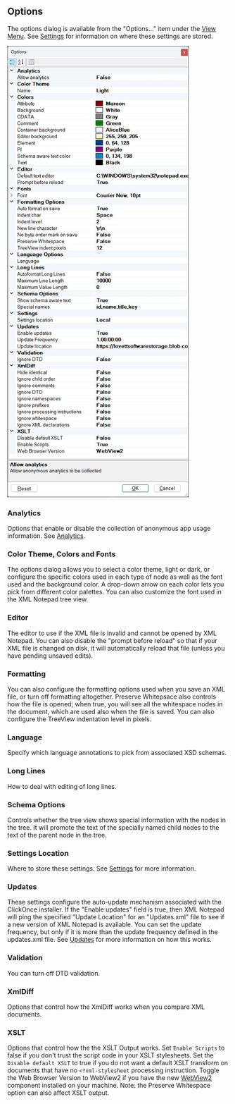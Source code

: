 
## Options

The options dialog is available from the "Options..." item under the [View Menu](menus.md). See [Settings](settings.md)
for information on where these settings are stored.

![Options](../assets/images/options.jpg)

### Analytics
Options that enable or disable the collection of anonymous app usage information. See [Analytics](analytics.md).

### Color Theme, Colors and Fonts
The options dialog allows you to select a color theme, light or dark, or configure the specific colors used in each type
of node as well as the font used and the background color. A drop-down arrow on each color lets you pick from different
color palettes. You can also customize the font used in the XML Notepad tree view.

### Editor
The editor to use if the XML file is invalid and cannot be opened by XML Notepad.
You can also disable the "prompt before reload" so that if your XML file is changed on disk, it
will automatically reload that file (unless you have pending unsaved edits).

### Formatting
You can also configure the formatting options used when you save an XML file, or turn off formatting
altogether. Preserve Whitepsace also controls how the file is opened; when true, you will see all the whitespace nodes in
the document, which are used also when the file is saved. You can also configure the TreeView indentation level in
pixels.

### Language
Specify which language annotations to pick from associated XSD schemas.

### Long Lines
How to deal with editing of long lines.

### Schema Options
Controls whether the tree view shows special information with the nodes in the tree. It will promote the text of the
specially named child nodes to the text of the parent node in the tree.

### Settings Location
Where to store these settings. See [Settings](settings.md) for more information.

### Updates

These settings configure the auto-update mechanism associated with the ClickOnce installer. If the "Enable updates"
field is true, then XML Notepad will ping the specified "Update Location" for an "Updates.xml" file to see if a new
version of XML Notepad is available. You can set the update frequency, but only if it is more than the update
frequency defined in the updates.xml file. See [Updates](updates.md) for more information on how this works.

### Validation
You can turn off DTD validation.

### XmlDiff
Options that control how the XmlDiff works when you compare XML documents.

### XSLT
Options that control how the the XSLT Output works. Set `Enable Scripts` to false if you don't trust the script code in
your XSLT stylesheets. Set the `Disable default XSLT` to true if you do not want a default XSLT transform on documents
that have no `<?xml-stylesheet` processing instruction. Toggle the Web Browser Version to WebView2 if you have the new
[WebView2](https://developer.microsoft.com/en-us/microsoft-edge/webview2/) component installed on your machine. Note:
the Preserve Whitespace option can also affect XSLT output.
